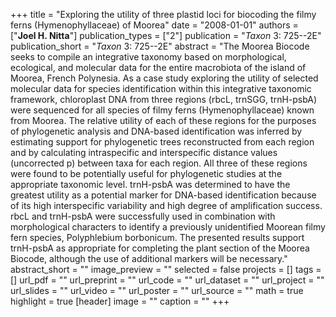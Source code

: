 +++
title = "Exploring the utility of three plastid loci for biocoding the filmy ferns (Hymenophyllaceae) of Moorea"
date = "2008-01-01"
authors = ["**Joel H. Nitta**"]
publication_types = ["2"]
publication = "_Taxon_ 3: 725--2E"
publication_short = "_Taxon_ 3: 725--2E"
abstract = "The Moorea Biocode seeks to compile an integrative taxonomy based on morphological, ecological, and molecular data for the entire macrobiota of the island of Moorea, French Polynesia. As a case study exploring the utility of selected molecular data for species identification within this integrative taxonomic framework, chloroplast DNA from three regions (rbcL, trnSGG, trnH-psbA) were sequenced for all species of filmy ferns (Hymenophyllaceae) known from Moorea. The relative utility of each of these regions for the purposes of phylogenetic analysis and DNA-based identification was inferred by estimating support for phylogenetic trees reconstructed from each region and by calculating intraspecific and interspecific distance values (uncorrected p) between taxa for each region. All three of these regions were found to be potentially useful for phylogenetic studies at the appropriate taxonomic level. trnH-psbA was determined to have the greatest utility as a potential marker for DNA-based identification because of its high interspecific variability and high degree of amplification success. rbcL and trnH-psbA were successfully used in combination with morphological characters to identify a previously unidentified Moorean filmy fern species, Polyphlebium borbonicum. The presented results support trnH-psbA as appropriate for completing the plant section of the Moorea Biocode, although the use of additional markers will be necessary."
abstract_short = ""
image_preview = ""
selected = false
projects = []
tags = []
url_pdf = ""
url_preprint = ""
url_code = ""
url_dataset = ""
url_project = ""
url_slides = ""
url_video = ""
url_poster = ""
url_source = ""
math = true
highlight = true
[header]
image = ""
caption = ""
+++
